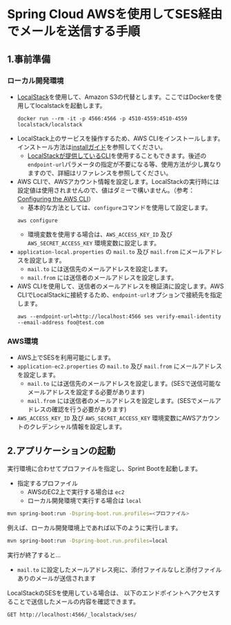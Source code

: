 # Spring Cloud AWSを使用してSES経由でメールを送信する手順

## 1.事前準備

### ローカル開発環境

* [LocalStack](https://localstack.cloud/)を使用して、Amazon S3の代替とします。ここではDockerを使用してlocalstackを起動します。
  ```
  docker run --rm -it -p 4566:4566 -p 4510-4559:4510-4559 localstack/localstack
  ```
* LocalStack上のサービスを操作するため、AWS CLIをインストールします。インストール方法は[installガイド](https://docs.aws.amazon.com/cli/latest/userguide/getting-started-install.html)を参照してください。
  * [LocalStackが提供しているCLI](https://docs.localstack.cloud/user-guide/integrations/aws-cli/#localstack-aws-cli-awslocal)を使用することもできます。後述の`endpoint-url`パラメータの指定が不要になる等、使用方法が少し異なりますので、詳細はリファレンスを参照してください。
* AWS CLIで、AWSアカウント情報を設定します。LocalStackの実行時には設定値は使用されませんので、値はダミーで構いません。（参考：[Configuring the AWS CLI](https://docs.aws.amazon.com/cli/latest/userguide/cli-chap-configure.html)）
  * 基本的な方法としては、`configure`コマンドを使用して設定します。
  ```
  aws configure
  ```
  * 環境変数を使用する場合は、`AWS_ACCESS_KEY_ID` 及び `AWS_SECRET_ACCESS_KEY` 環境変数に設定します。
* `application-local.properties` の `mail.to` 及び `mail.from` にメールアドレスを設定します。
  * `mail.to` には送信先のメールアドレスを設定します。
  * `mail.from` には送信者のメールアドレスを設定します。
* AWS CLIを使用して、送信者のメールアドレスを検証済に設定します。AWS CLIでLocalStackに接続するため、`endpoint-url`オプションで接続先を指定します。
  ```
  aws --endpoint-url=http://localhost:4566 ses verify-email-identity --email-address foo@test.com
  ```

### AWS環境

* AWS上でSESを利用可能にします。
* `application-ec2.properties` の `mail.to` 及び `mail.from` にメールアドレスを設定します。  
  * `mail.to` には送信先のメールアドレスを設定します。(SESで送信可能なメールアドレスを設定する必要があります)
  * `mail.from` には送信者のメールアドレスを設定します。(SESでメールアドレスの確認を行う必要があります)
* `AWS_ACCESS_KEY_ID` 及び `AWS_SECRET_ACCESS_KEY` 環境変数にAWSアカウントのクレデンシャル情報を設定します。

## 2.アプリケーションの起動

実行環境に合わせてプロファイルを指定し、Sprint Bootを起動します。

* 指定するプロファイル
  * AWSのEC2上で実行する場合は `ec2`
  * ローカル開発環境で実行する場合は `local`

```bash
mvn spring-boot:run -Dspring-boot.run.profiles=<プロファイル>
```

例えば、ローカル開発環境上であれば以下のように実行します。
```bash
mvn spring-boot:run -Dspring-boot.run.profiles=local
```

実行が終了すると…
*  `mail.to` に設定したメールアドレス宛に、添付ファイルなしと添付ファイルありのメールが送信されます

LocalStackのSESを使用している場合は、 以下のエンドポイントへアクセスすることで送信したメールの内容を確認できます。
```
GET http://localhost:4566/_localstack/ses/
```
